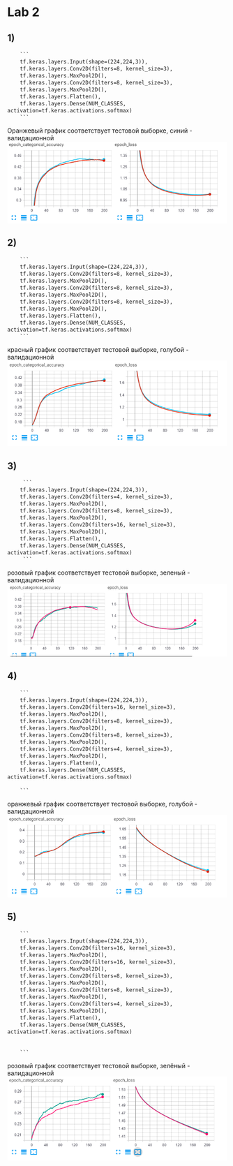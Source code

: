 # Lab 2

## 1)   
        ``` 
        tf.keras.layers.Input(shape=(224,224,3)),
        tf.keras.layers.Conv2D(filters=8, kernel_size=3),
        tf.keras.layers.MaxPool2D(),
        tf.keras.layers.Conv2D(filters=8, kernel_size=3),
        tf.keras.layers.MaxPool2D(),
        tf.keras.layers.Flatten(),
        tf.keras.layers.Dense(NUM_CLASSES, activation=tf.keras.activations.softmax)
        ```
  
  Оранжевый график соответствует тестовой выборке, синий - валидационной 
  ![1](/png/1.png)
  
  
  
  ## 2)   
        ``` 
        tf.keras.layers.Input(shape=(224,224,3)),
        tf.keras.layers.Conv2D(filters=8, kernel_size=3),
        tf.keras.layers.MaxPool2D(),
        tf.keras.layers.Conv2D(filters=8, kernel_size=3),
        tf.keras.layers.MaxPool2D(),
        tf.keras.layers.Conv2D(filters=8, kernel_size=3),
        tf.keras.layers.MaxPool2D(),
        tf.keras.layers.Flatten(),
        tf.keras.layers.Dense(NUM_CLASSES, activation=tf.keras.activations.softmax)
        ```
   красный график соответствует тестовой выборке, голубой - валидационной 
  ![2](/png/2.png)
  
  
   ## 3)   
         ``` 
        tf.keras.layers.Input(shape=(224,224,3)),
        tf.keras.layers.Conv2D(filters=4, kernel_size=3),
        tf.keras.layers.MaxPool2D(),
        tf.keras.layers.Conv2D(filters=8, kernel_size=3),
        tf.keras.layers.MaxPool2D(),
        tf.keras.layers.Conv2D(filters=16, kernel_size=3),
        tf.keras.layers.MaxPool2D(),
        tf.keras.layers.Flatten(),
        tf.keras.layers.Dense(NUM_CLASSES, activation=tf.keras.activations.softmax)
         ```
   розовый график соответствует тестовой выборке, зеленый - валидационной 
  ![3](/png/3.png)
  
  
   ## 4)   
        ``` 
        tf.keras.layers.Input(shape=(224,224,3)),
        tf.keras.layers.Conv2D(filters=16, kernel_size=3),
        tf.keras.layers.MaxPool2D(),
        tf.keras.layers.Conv2D(filters=8, kernel_size=3),
        tf.keras.layers.MaxPool2D(),
        tf.keras.layers.Conv2D(filters=8, kernel_size=3),
        tf.keras.layers.MaxPool2D(),
        tf.keras.layers.Conv2D(filters=4, kernel_size=3),
        tf.keras.layers.MaxPool2D(),
        tf.keras.layers.Flatten(),
        tf.keras.layers.Dense(NUM_CLASSES, activation=tf.keras.activations.softmax)
    
        ```
   оранжевый график соответствует тестовой выборке, голубой - валидационной 
  ![4](/png/4.png)
  
  ## 5)   
        ``` 
        tf.keras.layers.Input(shape=(224,224,3)),
        tf.keras.layers.Conv2D(filters=16, kernel_size=3),
        tf.keras.layers.MaxPool2D(),
        tf.keras.layers.Conv2D(filters=16, kernel_size=3),
        tf.keras.layers.MaxPool2D(),
        tf.keras.layers.Conv2D(filters=8, kernel_size=3),
        tf.keras.layers.MaxPool2D(),
        tf.keras.layers.Conv2D(filters=8, kernel_size=3),
        tf.keras.layers.MaxPool2D(),
        tf.keras.layers.Conv2D(filters=4, kernel_size=3),
        tf.keras.layers.MaxPool2D(),
        tf.keras.layers.Flatten(),
        tf.keras.layers.Dense(NUM_CLASSES, activation=tf.keras.activations.softmax)
    
    
        ```
   розовый график соответствует тестовой выборке, зелёный - валидационной 
  ![5](/png/5.png)
  
  
